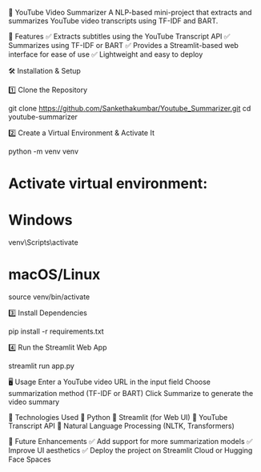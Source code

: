 📌 YouTube Video Summarizer
A NLP-based mini-project that extracts and summarizes YouTube video transcripts using TF-IDF and BART.

🚀 Features
✅ Extracts subtitles using the YouTube Transcript API
✅ Summarizes using TF-IDF or BART
✅ Provides a Streamlit-based web interface for ease of use
✅ Lightweight and easy to deploy

🛠 Installation & Setup

1️⃣ Clone the Repository

git clone https://github.com/Sankethakumbar/Youtube_Summarizer.git
cd youtube-summarizer

2️⃣ Create a Virtual Environment & Activate It

python -m venv venv
# Activate virtual environment:
# Windows
venv\Scripts\activate
# macOS/Linux
source venv/bin/activate


3️⃣ Install Dependencies

pip install -r requirements.txt

4️⃣ Run the Streamlit Web App

streamlit run app.py

🖥 Usage
Enter a YouTube video URL in the input field
Choose summarization method (TF-IDF or BART)
Click Summarize to generate the video summary

📜 Technologies Used
🔹 Python
🔹 Streamlit (for Web UI)
🔹 YouTube Transcript API
🔹 Natural Language Processing (NLTK, Transformers)

📌 Future Enhancements
✅ Add support for more summarization models
✅ Improve UI aesthetics
✅ Deploy the project on Streamlit Cloud or Hugging Face Spaces